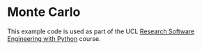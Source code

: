 Monte Carlo
===========

This example code is used as part of the UCL [Research Software Engineering with Python](development.rc.ucl.ac.uk/training/engineering) course.
